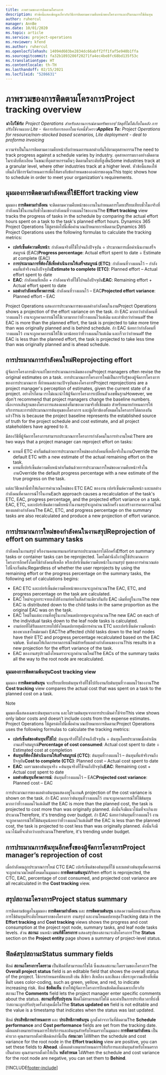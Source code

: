 ```yaml
---
title: ภาพรวมของการติดตามโครงการ
description: หัวข้อนี้แสดงข้อมูลเกี่ยวกับวิธีการติดตามความคืบหน้าของโครงการและปริมาณการใช้ต้นทุน
author: ruhercul
manager: AnnBe
ms.date: 10/01/2020
ms.topic: article
ms.service: project-operations
ms.reviewer: kfend
ms.author: ruhercul
ms.openlocfilehash: 14094d603be2834dc66abff2ff1faf5e940b1ffa
ms.sourcegitcommit: fa32b1893286f20271fa4ec4be8fc68bd135f53c
ms.translationtype: HT
ms.contentlocale: th-TH
ms.lasthandoff: 02/15/2021
ms.locfileid: "5286631"
---
```

# <a name="project-tracking-overview"></a><span data-ttu-id="7a618-103">ภาพรวมของการติดตามโครงการ</span><span class="sxs-lookup"><span data-stu-id="7a618-103">Project tracking overview</span></span>

<span data-ttu-id="7a618-104">_**นำไปใช้กับ:** Project Operations สำหรับสถานการณ์ตามทรัพยากร/วัสดุที่ไม่ได้เก็บในคลัง การปรับใช้งานแบบ Lite - จัดการกับการออกใบแจ้งหนี้ชั่วคราว_</span><span class="sxs-lookup"><span data-stu-id="7a618-104">_**Applies To:** Project Operations for resource/non-stocked based scenarios, Lite deployment - deal to proforma invoicing_</span></span>

<span data-ttu-id="7a618-105">ความจำเป็นในการติดตามความคืบหน้ากับกำหนดการแตกต่างกันไปตามอุตสาหกรรม</span><span class="sxs-lookup"><span data-stu-id="7a618-105">The need to track progress against a schedule varies by industry.</span></span> <span data-ttu-id="7a618-106">อุตสาหกรรมบางอย่างติดตามในระดับที่ละเอียด ในขณะที่อุตสาหกรรมอื่นๆ ติดตามในระดับที่สูงขึ้น</span><span class="sxs-lookup"><span data-stu-id="7a618-106">Some industries track at a granular level, where other industries track at a higher level.</span></span> <span data-ttu-id="7a618-107">หัวข้อนี้แสดงให้เห็นถึงวิธีการจัดกำหนดการเพื่อให้ตรงกับข้อกำหนดขององค์กรของคุณ</span><span class="sxs-lookup"><span data-stu-id="7a618-107">This topic shows how to schedule in order to meet your organization's requirements.</span></span>

## <a name="effort-tracking-view"></a><span data-ttu-id="7a618-108">มุมมองการติดตามกำลังคนที่ใช้</span><span class="sxs-lookup"><span data-stu-id="7a618-108">Effort tracking view</span></span>

<span data-ttu-id="7a618-109">มุมมอง **การติดตามกำลังคน** จะติดตามความคืบหน้าของงานในกำหนดการโดยเปรียบเทียบชั่วโมงจริงที่กำลังคนใช้ในงานกับชั่วโมงของกำลังคนที่วางแผนไว้ของงาน</span><span class="sxs-lookup"><span data-stu-id="7a618-109">The **Effort tracking** view tracks the progress of tasks in the schedule by comparing the actual effort hours spent on a task to the task's planned effort hours.</span></span> <span data-ttu-id="7a618-110">Dynamics 365 Project Operations ใช้สูตรต่อไปนี้เพื่อคำนวณเป้าหมายการติดตาม:</span><span class="sxs-lookup"><span data-stu-id="7a618-110">Dynamics 365 Project Operations uses the following formulas to calculate the tracking metrics:</span></span>

- <span data-ttu-id="7a618-111">**เปอร์เซ็นต์ความคืบหน้า**: กำลังคนจริงที่ใช้ไปจนถึงปัจจุบัน ÷ ประมาณการเมื่อดำเนินงานเสร็จสมบูรณ์ (EAC)</span><span class="sxs-lookup"><span data-stu-id="7a618-111">**Progress percentage**: Actual effort spent to date ÷ Estimate at complete (EAC)</span></span> 
- <span data-ttu-id="7a618-112">**การประมาณการที่ต้องใช้เพื่อดำเนินงานให้เสร็จสมบูรณ์ (ETC)**: กำลังคนที่วางแผนไว้ – กำลังคนที่แท้จริงจนถึงปัจจุบัน</span><span class="sxs-lookup"><span data-stu-id="7a618-112">**Estimate to complete (ETC)**: Planned effort – Actual effort spent to date</span></span> 
- <span data-ttu-id="7a618-113">**EAC**: กำลังคนที่เหลือ + กำลังคนจริงที่ใช้ไปจนถึงปัจจุบัน</span><span class="sxs-lookup"><span data-stu-id="7a618-113">**EAC**: Remaining effort + Actual effort spent to date</span></span> 
- <span data-ttu-id="7a618-114">**ผลต่างกำลังคนที่คาดการณ์**: กำลังคนที่วางแผนไว้ – EAC</span><span class="sxs-lookup"><span data-stu-id="7a618-114">**Projected effort variance**: Planned effort – EAC</span></span>

<span data-ttu-id="7a618-115">Project Operations แสดงการประมาณการของผลต่างกำลังคนในงาน</span><span class="sxs-lookup"><span data-stu-id="7a618-115">Project Operations shows a projection of the effort variance on the task.</span></span> <span data-ttu-id="7a618-116">ถ้า EAC มากกว่ากำลังคนที่วางแผนไว้ งานจะถูกคาดการณ์ให้ใช้เวลามากกว่าที่วางแผนไว้แต่เดิม และล่าช้ากว่ากำหนด</span><span class="sxs-lookup"><span data-stu-id="7a618-116">If the EAC is more than the planned effort, the task is projected to take more time than was originally planned and is behind schedule.</span></span> <span data-ttu-id="7a618-117">ถ้า EAC น้อยกว่ากำลังคนที่วางแผนไว้ งานจะถูกคาดการณ์ให้ใช้เวลาน้อยกว่าที่วางแผนไว้แต่เดิม และเร็วกว่ากำหนด</span><span class="sxs-lookup"><span data-stu-id="7a618-117">If the EAC is less than the planned effort, the task is projected to take less time than was originally planned and is ahead schedule.</span></span>

## <a name="reprojecting-effort"></a><span data-ttu-id="7a618-118">การประมาณการกำลังคนใหม่</span><span class="sxs-lookup"><span data-stu-id="7a618-118">Reprojecting effort</span></span>

<span data-ttu-id="7a618-119">ผู้จัดการโครงการมักจะแก้ไขการประมาณการเดิมของงาน</span><span class="sxs-lookup"><span data-stu-id="7a618-119">Project managers often revise the original estimates on a task.</span></span> <span data-ttu-id="7a618-120">การประมาณการโครงการใหม่เป็นการรับรู้ของผู้จัดการโครงการของการประมาณการ ที่กำหนดสถานะปัจจุบันของโครงการ</span><span class="sxs-lookup"><span data-stu-id="7a618-120">Project reprojections are a project manager's perception of estimates, given the current state of a project.</span></span> <span data-ttu-id="7a618-121">อย่างไรก็ตาม เราไม่แนะนำให้ผู้จัดการโครงการเปลี่ยนตัวเลขพื้นฐาน</span><span class="sxs-lookup"><span data-stu-id="7a618-121">However, we don't recommend that project managers change the baseline numbers.</span></span> <span data-ttu-id="7a618-122">เนื่องจากเส้นฐานของโครงการแสดงแหล่งที่มาของความจริงที่เชื่อมต่อ สำหรับหมายกำหนดการให้บริการรและการปประมาณการต้นทุนของโครงการ และผู้เกี่ยวข้องทั้งหมดในโครงการได้ตกลงกันแล้ว</span><span class="sxs-lookup"><span data-stu-id="7a618-122">This is because the project baseline represents the established source of truth for the project schedule and cost estimate, and all project stakeholders have agreed to it.</span></span>

<span data-ttu-id="7a618-123">มีสองวิธีที่ผู้จัดการโครงการสามารถประมาณการโครงการกำลังคนในการทำงานใหม่:</span><span class="sxs-lookup"><span data-stu-id="7a618-123">There are two ways that a project manager can reproject effort on tasks:</span></span>

- <span data-ttu-id="7a618-124">แทนที่ ETC ค่าเริ่มต้นด้วยการประมาณการใหม่ของกำลังคนที่เหลือจริงในงาน</span><span class="sxs-lookup"><span data-stu-id="7a618-124">Override the default ETC with a new estimate of the actual remaining effort on the task.</span></span> 
- <span data-ttu-id="7a618-125">แทนที่เปอร์เซ็นต์ความคืบหน้าค่าเริ่มต้นด้วยการประมาณการใหม่ของความคืบหน้าจริงในงาน</span><span class="sxs-lookup"><span data-stu-id="7a618-125">Override the default progress percentage with a new estimate of the true progress on the task.</span></span>

<span data-ttu-id="7a618-126">แต่ละวิธีเหล่านี้ทำให้เกิดการคำนวณใหม่ของ ETC EAC ของงาน เปอร์เซ็นต์ความคืบหน้า และผลต่างกำลังคนที่คาดการณ์ไว้ในงาน</span><span class="sxs-lookup"><span data-stu-id="7a618-126">Each approach causes a recalculation of the task's ETC, EAC, progress percentage, and the projected effort variance on a task.</span></span> <span data-ttu-id="7a618-127">EAC, ETC, และเปอร์เซ็นต์ความคืบหน้าในงานสรุปจะถูกคำนวณอีกครั้ง และสร้างการคาดการณ์ใหม่ของผลต่างกำลังคน</span><span class="sxs-lookup"><span data-stu-id="7a618-127">The EAC, ETC, and progress percentage on the summary tasks are also recalculated and produce a new projection of effort variance.</span></span>

## <a name="reprojection-of-effort-on-summary-tasks"></a><span data-ttu-id="7a618-128">การประมาณการใหม่ของกำลังคนในงานสรุป</span><span class="sxs-lookup"><span data-stu-id="7a618-128">Reprojection of effort on summary tasks</span></span>

<span data-ttu-id="7a618-129">กำลังคนในงานสรุป หรืองานคอนเทนเนอร์สามารถประมาณการได้อีกครั้ง</span><span class="sxs-lookup"><span data-stu-id="7a618-129">Effort on summary tasks or container tasks can be reprojected.</span></span> <span data-ttu-id="7a618-130">โดยไม่คำนึงถึงว่าผู้ใช้ประมาณการโครงการอีกครั้งโดยใช้กำลังคนที่เหลือ หรือเปอร์เซ็นต์ความคืบหน้าในงานสรุป ชุดของการคำนวณต่อไปนี้จะเริ่มต้น:</span><span class="sxs-lookup"><span data-stu-id="7a618-130">Regardless of whether the user reprojects by using the remaining effort or the progress percentage on the summary tasks, the following set of calculations begins:</span></span>

- <span data-ttu-id="7a618-131">EAC ETC และเปอร์เซ็นต์ความคืบหน้าของงานจะถูกคำนวณ</span><span class="sxs-lookup"><span data-stu-id="7a618-131">The EAC, ETC, and progress percentage on the task are calculated.</span></span>
- <span data-ttu-id="7a618-132">EAC ใหม่จะถูกกระจายลงไปยังงานย่อยในสัดส่วนเดียวกันกับ EAC เดิมที่อยู่ในงาน</span><span class="sxs-lookup"><span data-stu-id="7a618-132">The new EAC is distributed down to the child tasks in the same proportion as the original EAC was on the task.</span></span>
- <span data-ttu-id="7a618-133">EAC ใหม่ในแต่ละงานที่อยู่ในงานโหนดปลายสุดจะถูกคำนวณ</span><span class="sxs-lookup"><span data-stu-id="7a618-133">The new EAC on each of the individual tasks down to the leaf node tasks is calculated.</span></span> 
- <span data-ttu-id="7a618-134">งานย่อยที่ได้รับผลกระทบไปยังโหนดปลายสุดมีการคำนวณ ETC และเปอร์เซ็นต์ความคืบหน้าของพวกเขาใหม่ตามค่า EAC</span><span class="sxs-lookup"><span data-stu-id="7a618-134">The affected child tasks down to the leaf nodes have their ETC and progress percentage recalculated based on the EAC value.</span></span> <span data-ttu-id="7a618-135">ซึ่งส่งผลให้เกิดการคาดการณ์ใหม่สำหรับผลต่างกำลังคนของงาน</span><span class="sxs-lookup"><span data-stu-id="7a618-135">This results in a new projection for the effort variance of the task.</span></span> 
- <span data-ttu-id="7a618-136">EAC ของงานสรุปรวมถึงโหนดรากจะถูกคำนวณใหม่</span><span class="sxs-lookup"><span data-stu-id="7a618-136">The EACs of the summary tasks all the way to the root node are recalculated.</span></span>

### <a name="cost-tracking-view"></a><span data-ttu-id="7a618-137">มุมมองการติดตามต้นทุน</span><span class="sxs-lookup"><span data-stu-id="7a618-137">Cost tracking view</span></span> 

<span data-ttu-id="7a618-138">มุมมอง **การติดตามต้นทุน** จะเปรียบเทียบต้นทุนจริงที่ใช้ไปกับงานกับต้นทุนที่วางแผนไว้ของงาน</span><span class="sxs-lookup"><span data-stu-id="7a618-138">The **Cost tracking** view compares the actual cost that was spent on a task to the planned cost on a task.</span></span> 

> [!NOTE]
> <span data-ttu-id="7a618-139">มุมมองนี้แสดงเฉพาะต้นทุนแรงงาน และไม่รวมต้นทุนจากการประเมินค่าใช้จ่าย</span><span class="sxs-lookup"><span data-stu-id="7a618-139">This view shows only labor costs and doesn’t include costs from the expense estimates.</span></span> <span data-ttu-id="7a618-140">Project Operations ใช้สูตรต่อไปนี้เพื่อคำนวณเป้าหมายการติดตาม:</span><span class="sxs-lookup"><span data-stu-id="7a618-140">Project Operations uses the following formulas to calculate the tracking metrics:</span></span>

- <span data-ttu-id="7a618-141">**เปอร์เซ็นต์ของต้นทุนที่ใช้ไป**: ต้นทุนจริงที่ใช้ไปจนถึงปัจจุบัน ÷ ต้นทุนโดยประมาณเมื่อดำเนินงานเสร็จสมบูรณ์</span><span class="sxs-lookup"><span data-stu-id="7a618-141">**Percentage of cost consumed**: Actual cost spent to date ÷ Estimated cost at completion</span></span>
- <span data-ttu-id="7a618-142">**ต้นทุนที่ต้องใช้ดำเนินงานให้เสร็จสมบูรณ์ (CTC)**: ต้นทุนที่วางแผนไว้ – ต้นทุนที่แท้จริงจนถึงปัจจุบัน</span><span class="sxs-lookup"><span data-stu-id="7a618-142">**Cost to complete (CTC)**: Planned cost – Actual cost spent to date</span></span>
- <span data-ttu-id="7a618-143">**EAC**: ผลรวมของต้นทุนจริง +ต้นทุนจริงที่ใช้จนถึงปัจจุบัน</span><span class="sxs-lookup"><span data-stu-id="7a618-143">**EAC**: Remaining cost + Actual cost spent to date</span></span>
- <span data-ttu-id="7a618-144">**ผลต่างต้นทุนที่คาดการณ์**: ต้นทุนที่วางแผนไว้ – EAC</span><span class="sxs-lookup"><span data-stu-id="7a618-144">**Projected cost variance**: Planned cost – EAC</span></span>

<span data-ttu-id="7a618-145">การประมาณการของผลต่างต้นทุนแสดงอยู่ในงาน</span><span class="sxs-lookup"><span data-stu-id="7a618-145">A projection of the cost variance is shown on the task.</span></span> <span data-ttu-id="7a618-146">ถ้า EAC มากกว่าต้นทุนที่วางแผนไว้ งานจะถูกคาดการณ์ให้ใช้ต้นทุนมากกว่าที่วางแผนไว้แต่เดิม</span><span class="sxs-lookup"><span data-stu-id="7a618-146">If the EAC is more than the planned cost, the task is projected to cost more than was originally planned.</span></span> <span data-ttu-id="7a618-147">ดังนั้นจึงมีแนวโน้มที่จะเกินงบประมาณ</span><span class="sxs-lookup"><span data-stu-id="7a618-147">Therefore, it's trending over budget.</span></span> <span data-ttu-id="7a618-148">ถ้า EAC น้อยกว่าต้นทุนที่วางแผนไว้ งานจะถูกคาดการณ์ให้ใช้ต้นทุนน้อยกว่าที่วางแผนไว้แต่เดิม</span><span class="sxs-lookup"><span data-stu-id="7a618-148">If the EAC is less than the planned cost, the task is projected to cost less than was originally planned.</span></span> <span data-ttu-id="7a618-149">ดังนั้นจึงมีแนวโน้มที่จะต่ำกว่างบประมาณ</span><span class="sxs-lookup"><span data-stu-id="7a618-149">Therefore, it's trending under budget.</span></span>

## <a name="project-managers-reprojection-of-cost"></a><span data-ttu-id="7a618-150">การประมาณการต้นทุนอีกครั้งของผู้จัดการโครงการ</span><span class="sxs-lookup"><span data-stu-id="7a618-150">Project manager’s reprojection of cost</span></span>

<span data-ttu-id="7a618-151">เมื่อกำลังคนถูกประมาณการใหม่ CTC EAC เปอร์เซ็นต์ของต้นทุนที่ใช้ และผลต่างต้นทุนที่คาดการณ์จะถูกคำนวณใหม่ทั้งหมดในมุมมอง **การติดตามต้นทุน**</span><span class="sxs-lookup"><span data-stu-id="7a618-151">When effort is reprojected, the CTC, EAC, percentage of cost consumed, and projected cost variance are all recalculated in the **Cost tracking** view.</span></span>

## <a name="project-status-summary"></a><span data-ttu-id="7a618-152">สรุปสถานะโครงการ</span><span class="sxs-lookup"><span data-stu-id="7a618-152">Project status summary</span></span>

<span data-ttu-id="7a618-153">การติดตามข้อมูลในมุมมอง **การติดตามกำลังคน** และ **การติดตามต้นทุน** แสดงความคืบหน้าและปริมาณการใช้ต้นทุนที่ระดับโหนดรากของโครงการ งานสรุป และงานโหนดปลายสุด</span><span class="sxs-lookup"><span data-stu-id="7a618-153">Tracking data in the **Effort tracking** and **Cost tracking** views shows the progress and cost consumption at the project root node, summary tasks, and leaf node tasks levels.</span></span> <span data-ttu-id="7a618-154">ส่วน **สถานะ** บนหน้า **เอนทิตีโครงการ** แสดงสรุปของสถานะระดับโครงการ</span><span class="sxs-lookup"><span data-stu-id="7a618-154">The **Status** section on the **Project entity** page shows a summary of project-level status.</span></span>

## <a name="status-summary-fields"></a><span data-ttu-id="7a618-155">ฟิลด์สรุปสถานะ</span><span class="sxs-lookup"><span data-stu-id="7a618-155">Status summary fields</span></span>

<span data-ttu-id="7a618-156">ฟิลด์ **สถานะโครงการโดยรวม** เป็นฟิลด์ที่สามารถแก้ไขได้ ซึ่งแสดงสถานะโดยรวมของโครงการ</span><span class="sxs-lookup"><span data-stu-id="7a618-156">The **Overall project status** field is an editable field that shows the overall status of the project.</span></span> <span data-ttu-id="7a618-157">ใช้การกำหนดรหัสแบบสี เช่น สีเขียว สีเหลือง และสีแดง เพื่อระบุความเสี่ยงที่เพิ่มขึ้น</span><span class="sxs-lookup"><span data-stu-id="7a618-157">It uses color-coding, such as green, yellow, and red, to indicate increasing risk.</span></span> <span data-ttu-id="7a618-158">ฟิลด์ **ข้อคิดเห็น** ช่วยให้ผู้จัดการโครงการป้อนข้อคิดเห็นเฉพาะเกี่ยวกับสถานะ</span><span class="sxs-lookup"><span data-stu-id="7a618-158">The **Comments** field lets the project manager enter specific comments about the status.</span></span> <span data-ttu-id="7a618-159">**สถานะที่ปรับปรุงบน** ฟิลด์ไม่สามารถแก้ไขได้ และค่าเป็นการประทับเวลาที่บ่งชี้ว่าสถานะถูกปรับปรุงครั้งล่าสุดเมื่อใด</span><span class="sxs-lookup"><span data-stu-id="7a618-159">The **Status updated on** field is not editable and the value is a timestamp that indicates when the status was last updated.</span></span>

<span data-ttu-id="7a618-160">ฟิลด์ **ประสิทธิภาพกำหนดการ** และ **ประสิทธิภาพต้นทุน** ถูกตั้งค่าจากวันที่ติดตาม</span><span class="sxs-lookup"><span data-stu-id="7a618-160">The **Schedule performance** and **Cost performance** fields are set from the tracking date.</span></span> <span data-ttu-id="7a618-161">เมื่อผลต่างหมายกำหนดการให้บริการและต้นทุนสำหรับโหนดรากในมุมมอง **การติดตามกำลังคน** เป็นค่าบวก คุณสามารถตั้งค่าฟิลด์เหล่านี้เป็น **ก่อนเวลา** ได้</span><span class="sxs-lookup"><span data-stu-id="7a618-161">When the schedule and cost variance for the root node in the **Effort tracking** view are positive, you can set these fields to **Ahead**.</span></span> <span data-ttu-id="7a618-162">เมื่อผลต่างหมายกำหนดการให้บริการและต้นทุนสำหรับโหนดรากเป็นค่าลบ คุณสามารถตั้งค่าให้เป็น **หลังกำหนด** ได้</span><span class="sxs-lookup"><span data-stu-id="7a618-162">When the schedule and cost variance for the root node are negative, you can set them to **Behind**.</span></span>


[!INCLUDE[footer-include](../includes/footer-banner.md)]